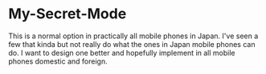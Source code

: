 # My-Secret-Mode
This is a normal option in practically all mobile phones in Japan. I've seen a few that kinda but not really do what the ones in Japan mobile phones can do.  I want to design one better and hopefully implement in all mobile phones domestic and foreign. 
